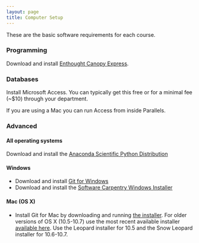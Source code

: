 ```yaml
---
layout: page
title: Computer Setup
---
```

These are the basic software requirements for each course.

### Programming

Download and install [Enthought Canopy Express](https://store.enthought.com/downloads/).

### Databases

Install Microsoft Access. You can typically get this free or for a minimal fee
(~$10) through your department.

If you are using a Mac you can run Access from inside Parallels.

### Advanced

#### All operating systems
Download and install the
[Anaconda Scientific Python Distribution](http://continuum.io/downloads)

#### Windows

* Download and install [Git for Windows](http://msysgit.github.io/)
* Download and install the [Software Carpentry Windows Installer](http://files.software-carpentry.org/SWCarpentryInstaller.exe)

#### Mac (OS X)

* Install Git for Mac by downloading and running
[the installer](http://git-scm.com/downloads). For older versions of OS X
(10.5-10.7) use the most recent available installer
[available here](https://code.google.com/p/git-osx-installer/downloads/list). Use
the Leopard installer for 10.5 and the Snow Leopard installer for 10.6-10.7.
